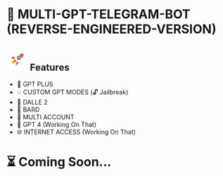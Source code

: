 # 🎯 MULTI-GPT-TELEGRAM-BOT (REVERSE-ENGINEERED-VERSION)

##  <img src="https://github.com/sachinsenal0x64/sachinsenal0x64/blob/c5f549ca1c71db3d84b0d6bfe3e12c27749353f1/assets/rocket.gif" width="48" height="48"> Features

-  🤖 GPT PLUS
-  💡 CUSTOM GPT MODES (🔓 Jailbreak)
-  🎨 DALLE 2 
-  🌟 BARD
-  🍪 MULTI ACCOUNT 
-  🤖 GPT 4 (Working On That)
-  🌐 INTERNET ACCESS (Working On That)


 
# ⏳ Coming Soon...
